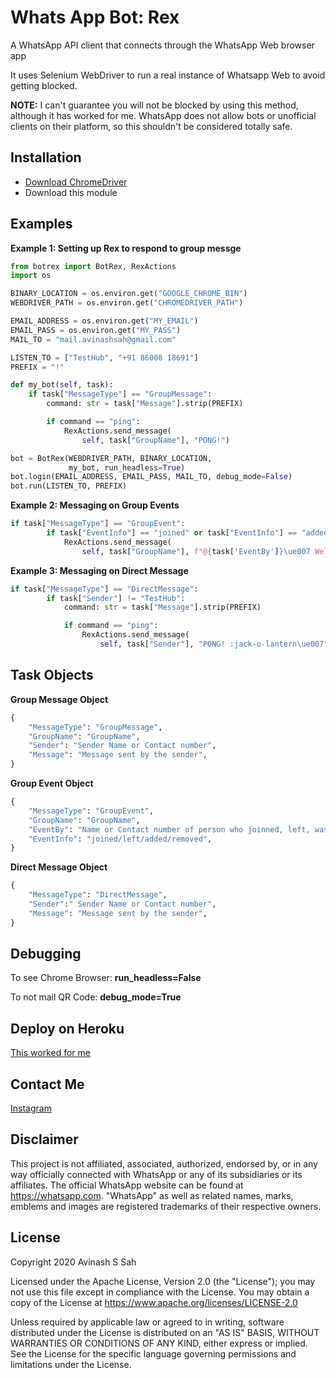 # Whats App Bot: Rex
A WhatsApp API client that connects through the WhatsApp Web browser app

It uses Selenium WebDriver to run a real instance of Whatsapp Web to avoid getting blocked.

**NOTE:** I can't guarantee you will not be blocked by using this method, although it has worked for me. WhatsApp does not allow bots or unofficial clients on their platform, so this shouldn't be considered totally safe.

## Installation
* [Download ChromeDriver](https://chromedriver.chromium.org/downloads)
* Download this module

## Examples
**Example 1: Setting up Rex to respond to group messge**
```py
from botrex import BotRex, RexActions
import os

BINARY_LOCATION = os.environ.get("GOOGLE_CHROME_BIN")
WEBDRIVER_PATH = os.environ.get("CHROMEDRIVER_PATH")

EMAIL_ADDRESS = os.environ.get("MY_EMAIL")
EMAIL_PASS = os.environ.get("MY_PASS")
MAIL_TO = "mail.avinashsah@gmail.com"

LISTEN_TO = ["TestHub", "+91 86008 18691"]
PREFIX = "!"

def my_bot(self, task):
    if task["MessageType"] == "GroupMessage":
        command: str = task["Message"].strip(PREFIX)

        if command == "ping":
            RexActions.send_message(
                self, task["GroupName"], "PONG!")

bot = BotRex(WEBDRIVER_PATH, BINARY_LOCATION,
             my_bot, run_headless=True)
bot.login(EMAIL_ADDRESS, EMAIL_PASS, MAIL_TO, debug_mode=False)
bot.run(LISTEN_TO, PREFIX)
```
**Example 2: Messaging on Group Events**
```py
if task["MessageType"] == "GroupEvent":
        if task["EventInfo"] == "joined" or task["EventInfo"] == "added":
            RexActions.send_message(
                self, task["GroupName"], f"@{task['EventBy']}\ue007 Welcome to the club!")
```
**Example 3: Messaging on Direct Message**
```py
if task["MessageType"] == "DirectMessage":
        if task["Sender"] != "TestHub":
            command: str = task["Message"].strip(PREFIX)

            if command == "ping":
                RexActions.send_message(
                    self, task["Sender"], "PONG! :jack-o-lantern\ue007")
```
## Task Objects
**Group Message Object**
```py
{
    "MessageType": "GroupMessage",
    "GroupName": "GroupName",
    "Sender": "Sender Name or Contact number",
    "Message": "Message sent by the sender",
}
```
**Group Event Object**
```py
{
    "MessageType": "GroupEvent",
    "GroupName": "GroupName",
    "EventBy": "Name or Contact number of person who joinned, left, was added or kicked",
    "EventInfo": "joined/left/added/removed",
}
```
**Direct Message Object**
```py
{
    "MessageType": "DirectMessage",
    "Sender":" Sender Name or Contact number",
    "Message": "Message sent by the sender",
}
```
## Debugging
To see Chrome Browser:
**run_headless=False**

To not mail QR Code:
**debug_mode=True**

## Deploy on Heroku
[This worked for me](https://www.youtube.com/watch?v=Ven-pqwk3ec)

## Contact Me
[Instagram](https://www.instagram.com/avinashsah_/)

## Disclaimer
This project is not affiliated, associated, authorized, endorsed by, or in any way officially connected with WhatsApp or any of its subsidiaries or its affiliates. The official WhatsApp website can be found at https://whatsapp.com. "WhatsApp" as well as related names, marks, emblems and images are registered trademarks of their respective owners.

## License
Copyright 2020 Avinash S Sah

Licensed under the Apache License, Version 2.0 (the "License");
you may not use this file except in compliance with the License.
You may obtain a copy of the License at https://www.apache.org/licenses/LICENSE-2.0

Unless required by applicable law or agreed to in writing, software
distributed under the License is distributed on an "AS IS" BASIS,
WITHOUT WARRANTIES OR CONDITIONS OF ANY KIND, either express or implied.
See the License for the specific language governing permissions and
limitations under the License.
